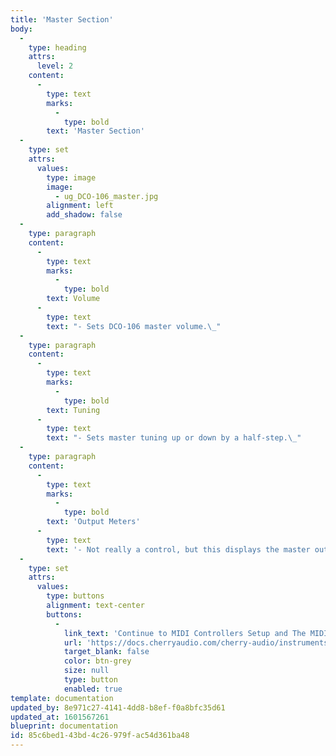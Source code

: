 ```yaml
---
title: 'Master Section'
body:
  -
    type: heading
    attrs:
      level: 2
    content:
      -
        type: text
        marks:
          -
            type: bold
        text: 'Master Section'
  -
    type: set
    attrs:
      values:
        type: image
        image:
          - ug_DCO-106_master.jpg
        alignment: left
        add_shadow: false
  -
    type: paragraph
    content:
      -
        type: text
        marks:
          -
            type: bold
        text: Volume
      -
        type: text
        text: "- Sets DCO-106 master volume.\_"
  -
    type: paragraph
    content:
      -
        type: text
        marks:
          -
            type: bold
        text: Tuning
      -
        type: text
        text: "- Sets master tuning up or down by a half-step.\_"
  -
    type: paragraph
    content:
      -
        type: text
        marks:
          -
            type: bold
        text: 'Output Meters'
      -
        type: text
        text: '- Not really a control, but this displays the master output. Like any other meter, it''s best to keep this guy out of the red. '
  -
    type: set
    attrs:
      values:
        type: buttons
        alignment: text-center
        buttons:
          -
            link_text: 'Continue to MIDI Controllers Setup and The MIDI Tab section'
            url: 'https://docs.cherryaudio.com/cherry-audio/instruments/dco-106/midi-controllers-setup-and-the-midi-tab'
            target_blank: false
            color: btn-grey
            size: null
            type: button
            enabled: true
template: documentation
updated_by: 8e971c27-4141-4dd8-b8ef-f0a8bfc35d61
updated_at: 1601567261
blueprint: documentation
id: 85c6bed1-43bd-4c26-979f-ac54d361ba48
---
```

